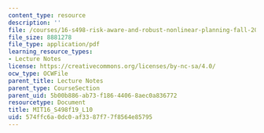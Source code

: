 ```yaml
---
content_type: resource
description: ''
file: /courses/16-s498-risk-aware-and-robust-nonlinear-planning-fall-2019/574ffc6a0dc0af3387f77f8564e85795_MIT16_S498f19_L10.pdf
file_size: 8881278
file_type: application/pdf
learning_resource_types:
- Lecture Notes
license: https://creativecommons.org/licenses/by-nc-sa/4.0/
ocw_type: OCWFile
parent_title: Lecture Notes
parent_type: CourseSection
parent_uid: 5b00b886-ab73-f186-4406-8aec0a836772
resourcetype: Document
title: MIT16_S498f19_L10
uid: 574ffc6a-0dc0-af33-87f7-7f8564e85795
---
```

